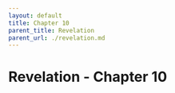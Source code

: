 ```yaml
---
layout: default
title: Chapter 10
parent_title: Revelation
parent_url: ./revelation.md
---
```


# Revelation - Chapter 10
